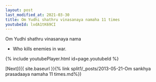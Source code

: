 ```yaml
---
layout: post
last_modified_at: 2021-03-30
title: Om Yudhi shathru vinasanaya namaha 11 times
youtubeId: lvdA1tK69CI
---
```

 
 
Om Yudhi shathru vinasanaya nama 
 
 -  Who kills enemies in war. 
 
  
 
  
 
 
 
 
 
 


{% include youtubePlayer.html id=page.youtubeId %}
 
[Next]({{ site.baseurl }}{% link  split1/_posts/2013-05-21-Om sankhya prasadaaya namaha 11 times.md%})
 
